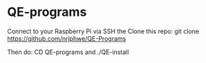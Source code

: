 # QE-programs
Connect to your Raspberry Pi via SSH the Clone this repo: git clone https://github.com/nrjphwe/QE-Programs

Then do: CD QE-programs and ./QE-install
